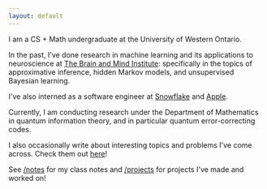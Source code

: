 ```yaml
---
layout: default
---
```


I am a CS + Math undergraduate at the University of Western Ontario.

In the past, I've done research in machine learning and its applications to neuroscience at [The Brain and Mind Institute](https://www.uwo.ca/bmi/): specifically in the topics of approximative inference, hidden Markov models, and unsupervised Bayesian learning.

I've also interned as a software engineer at [Snowflake](https://www.snowflake.com/en/) and [Apple](https://www.apple.com).

Currently, I am conducting research under the Department of Mathematics in quantum information theory, and in particular quantum error-correcting codes.

I also occasionally write about interesting topics and problems I've come across. 
Check them out [here](/posts)!

See [/notes](/notes) for my class notes and [/projects](/projects) for projects I've made and worked on!
